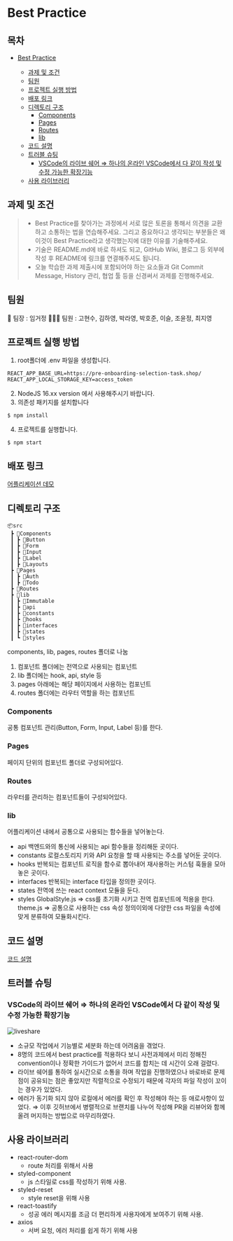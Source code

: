 # Best Practice

## 목차

- [Best Practice](#best-practice)

  - [과제 및 조건](#과제-및-조건)
  - [팀원](#팀원)
  - [프로젝트 실행 방법](#프로젝트-실행-방법)
  - [배포 링크](#배포-링크)
  - [디렉토리 구조](#디렉토리-구조)
    - [Components](#components)
    - [Pages](#pages)
    - [Routes](#routes)
    - [lib](#lib)
  - [코드 설명](#코드-설명)
  - [트러블 슈팅](#트러블-슈팅)
    - [VSCode의 라이브 쉐어 ⇒ 하나의 온라인 VSCode에서 다 같이 작성 및 수정 가능한 확장기능](#vscode의-라이브-쉐어--하나의-온라인-vscode에서-다-같이-작성-및-수정-가능한-확장기능)
  - [사용 라이브러리](#사용-라이브러리)

## 과제 및 조건

> - Best Practice를 찾아가는 과정에서 서로 많은 토론을 통해서 의견을 교환하고 소통하는 법을 연습해주세요. 그리고 중요하다고 생각되는 부분들은 왜 이것이 Best Practice라고 생각했는지에 대한 이유를 기술해주세요.
> - 기술은 README.md에 바로 하셔도 되고, GitHub Wiki, 블로그 등 외부에 작성 후 README에 링크를 연결해주셔도 됩니다.
> - 오늘 학습한 과제 제출시에 포함되어야 하는 요소들과 Git Commit Message, History 관리, 협업 툴 등을 신경써서 과제를 진행해주세요.

## 팀원

👑 팀장 : 임거정
🤦‍♀️🤦 팀원 : 고현수, 김하영, 박라영, 박호준, 이슬, 조윤정, 최지영

## 프로젝트 실행 방법

1. root폴더에 .env 파일을 생성합니다.

```shell
REACT_APP_BASE_URL=https://pre-onboarding-selection-task.shop/
REACT_APP_LOCAL_STORAGE_KEY=access_token
```

2. NodeJS 16.xx version 에서 사용해주시기 바랍니다.
3. 의존성 패키지를 설치합니다

```tsx
$ npm install
```

4. 프로젝트를 실행합니다.

```tsx
$ npm start
```

## 배포 링크

[어플리케이션 데모](https://wondrous-toffee-9feb70.netlify.app/)

## 디렉토리 구조

```shell
📦src
 ┣ 📂Components
 ┃ ┣ 📂Button
 ┃ ┣ 📂Form
 ┃ ┣ 📂Input
 ┃ ┣ 📂Label
 ┃ ┣ 📂Layouts
 ┣ 📂Pages
 ┃ ┣ 📂Auth
 ┃ ┣ 📂Todo
 ┣ 📂Routes
 ┣ 📂lib
 ┃ ┣ 📂Immutable
 ┃ ┣ 📂api
 ┃ ┣ 📂constants
 ┃ ┣ 📂hooks
 ┃ ┣ 📂interfaces
 ┃ ┣ 📂states
 ┃ ┗ 📂styles
```

components, lib, pages, routes 폴더로 나눔

1. 컴포넌트 폴더에는 전역으로 사용되는 컴포넌트
2. lib 폴더에는 hook, api, style 등
3. pages 아래에는 해당 페이지에서 사용하는 컴포넌트
4. routes 폴더에는 라우터 역할을 하는 컴포넌트

### Components

공통 컴포넌트 관리(Button, Form, Input, Label 등)를 한다.

### Pages

페이지 단위의 컴포넌트 폴더로 구성되어있다.

### Routes

라우터를 관리하는 컴포넌트들이 구성되어있다.

### lib

어플리케이션 내에서 공통으로 사용되는 함수들을 넣어놓는다.

- api
  백엔드와의 통신에 사용되는 api 함수들을 정리해둔 곳이다.
- constants
  로컬스토리지 키와 API 요청을 할 때 사용되는 주소를 넣어둔 곳이다.
- hooks
  반복되는 컴포넌트 로직을 함수로 뽑아내어 재사용하는 커스텀 훅들을 모아놓은 곳이다.
- interfaces
  반복되는 interface 타입을 정의한 곳이다.
- states
  전역에 쓰는 react context 모듈을 둔다.
- styles
  GlobalStyle.js => css를 초기화 시키고 전역 컴포넌트에 적용을 한다.
  theme.js => 공통으로 사용하는 css 속성 정의이외에 다양한 css 파일을 속성에 맞게 분류하여 모듈화시킨다.

## 코드 설명

[코드 설명](https://gelatinous-macadamia-65a.notion.site/Best-Practice-8b6eed8577f14028bf9e89a0f686fd62)

## 트러블 슈팅

### VSCode의 라이브 쉐어 ⇒ 하나의 온라인 VSCode에서 다 같이 작성 및 수정 가능한 확장기능

![liveshare](https://user-images.githubusercontent.com/93570122/198358270-30aa51a7-935a-4674-b6c0-e71fa7d905ac.png)

- 소규모 작업에서 기능별로 세분화 하는데 어려움을 겪었다.
- 8명의 코드에서 best practice를 적용하다 보니 사전과제에서 미리 정해진 convention이나 정확한 가이드가 없어서 코드를 합치는 데 시간이 오래 걸렸다.
- 라이브 쉐어를 통하여 실시간으로 소통을 하며 작업을 진행하였으나 바로바로 문제점이 공유되는 점은 좋았지만 직렬적으로 수정되기 때문에 각자의 파일 작성이 꼬이는 경우가 있었다.
- 에러가 동기화 되지 않아 로컬에서 에러를 확인 후 작성해야 하는 등 애로사항이 있었다.
  ⇒ 이후 깃허브에서 병렬적으로 브랜치를 나누어 작성해 PR을 리뷰어와 함께 올려 머지하는 방법으로 마무리하였다.

## 사용 라이브러리

- react-router-dom
  - route 처리를 위해서 사용
- styled-component
  - js 스타일로 css를 작성하기 위해 사용.
- styled-reset
  - style reset을 위해 사용
- react-toastify
  - 성공 에러 메시지를 조금 더 편리하게 사용자에게 보여주기 위해 사용.
- axios
  - 서버 요청, 에러 처리를 쉽게 하기 위해 사용
